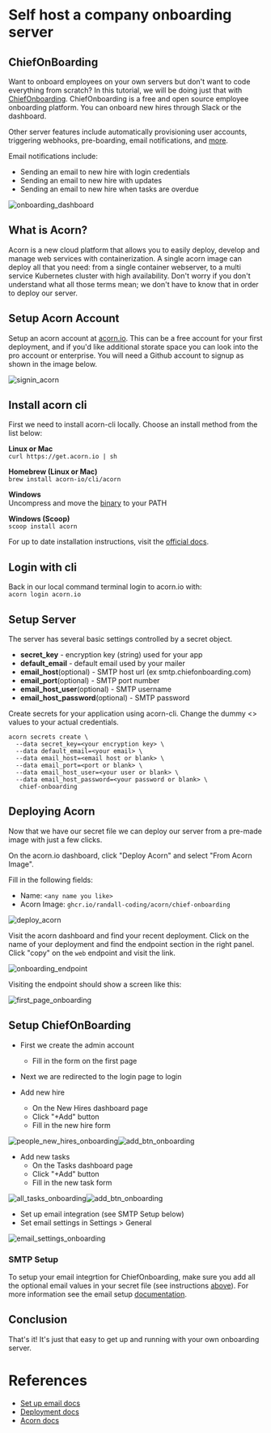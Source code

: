 # Self host a company onboarding server

## ChiefOnBoarding
Want to onboard employees on your own servers but don't want to code everything from scratch?  In this tutorial, we will be doing just that with [ChiefOnboarding](https://chiefonboarding.com).  ChiefOnboarding is a free and open source employee onboarding platform. You can onboard new hires through Slack or the dashboard.

Other server features include automatically provisioning user accounts, triggering webhooks, pre-boarding, email notifications, and [more](https://github.com/chiefonboarding/ChiefOnboarding#features).

Email notifications include: 
  - Sending an email to new hire with login credentials
  - Sending an email to new hire with updates
  - Sending an email to new hire when tasks are overdue

![onboarding_dashboard](https://github.com/randall-coding/ChiefOnboarding/assets/39175191/187dba13-b641-4cfd-9440-fd56944de9be)

## What is Acorn? 
Acorn is a new cloud platform that allows you to easily deploy, develop and manage web services with containerization.  A single acorn image can deploy all that you need: from a single container webserver, to a multi service Kubernetes cluster with high availability.  Don't worry if you don't understand what all those terms mean; we don't have to know that in order to deploy our server.

## Setup Acorn Account
Setup an acorn account at [acorn.io](https://acorn.io).  This can be a free account for your first deployment, and if you'd like additional storate space you can look into the pro account or enterprise.  You will need a Github account to signup as shown in the image below.

![signin_acorn](https://github.com/randall-coding/opensupports-docker/assets/39175191/d46815fb-d2d5-42cd-b93d-41ca541a63bd)

## Install acorn cli 
First we need to install acorn-cli locally.  Choose an install method from the list below:

**Linux or Mac** <br>
`curl https://get.acorn.io | sh`

**Homebrew (Linux or Mac)** <br>
`brew install acorn-io/cli/acorn`

**Windows** <br> 
Uncompress and move the [binary](https://cdn.acrn.io/cli/default_windows_amd64_v1/acorn.exe) to your PATH

**Windows (Scoop)** <br>
`scoop install acorn`

For up to date installation instructions, visit the [official docs](https://runtime-docs.acorn.io/installation/installing).

## Login with cli
Back in our local command terminal login to acorn.io with: <br>
`acorn login acorn.io` 

## Setup Server
The server has several basic settings controlled by a secret object.  
 * **secret_key** - encryption key (string) used for your app
 * **default_email** - default email used by your mailer
 * **email_host**(optional) - SMTP host url (ex smtp.chiefonboarding.com) 
 * **email_port**(optional) - SMTP port number 
 * **email_host_user**(optional) - SMTP username 
 * **email_host_password**(optional) - SMTP password 

Create secrets for your application using acorn-cli.  Change the dummy <> values to your actual credentials.
```
acorn secrets create \
  --data secret_key=<your encryption key> \
  --data default_email=<your email> \
  --data email_host=<email host or blank> \
  --data email_port=<port or blank> \
  --data email_host_user=<your user or blank> \
  --data email_host_password=<your password or blank> \
   chief-onboarding
```

## Deploying Acorn
Now that we have our secret file we can deploy our server from a pre-made image with just a few clicks.

On the acorn.io dashboard, click "Deploy Acorn" and select "From Acorn Image".

Fill in the following fields:

- Name: `<any name you like>`
- Acorn Image: `ghcr.io/randall-coding/acorn/chief-onboarding`

![deploy_acorn](https://github.com/randall-coding/ChiefOnboarding/assets/39175191/822ad8ba-574a-4aea-86e3-33ab94a63d4d)

Visit the acorn dashboard and find your recent deployment.  Click on the name of your deployment and find the endpoint section in the right panel.  Click "copy" on the `web` endpoint and visit the link.

![onboarding_endpoint](https://github.com/randall-coding/ChiefOnboarding/assets/39175191/d073913d-a77f-4a48-9d9a-f89c8f80a129)

Visiting the endpoint should show a screen like this:

![first_page_onboarding](https://github.com/randall-coding/ChiefOnboarding/assets/39175191/53379149-8f8f-4ce0-873e-7e7e9a8d19d5)

## Setup ChiefOnBoarding
- First we create the admin account
  -  Fill in the form on the first page
- Next we are redirected to the login page to login
  
- Add new hire
  - On the New Hires dashboard page
  - Click "+Add" button
  - Fill in the new hire form

![people_new_hires_onboarding](https://github.com/randall-coding/ChiefOnboarding/assets/39175191/f6bc9094-e64a-4866-b06d-48422dbf0f81)![add_btn_onboarding](https://github.com/randall-coding/ChiefOnboarding/assets/39175191/b7ec4547-f039-40b8-922d-54d2c190fcbb)

- Add new tasks
  - On the Tasks dashboard page
  - Click "+Add" button
  - Fill in the new task form

![all_tasks_onboarding](https://github.com/randall-coding/ChiefOnboarding/assets/39175191/57c65820-0519-4d00-8547-ad1e4231a445)![add_btn_onboarding](https://github.com/randall-coding/ChiefOnboarding/assets/39175191/b7ec4547-f039-40b8-922d-54d2c190fcbb)

- Set up email integration (see SMTP Setup below)
- Set email settings in Settings > General

![email_settings_onboarding](https://github.com/randall-coding/ChiefOnboarding/assets/39175191/ec5d6b32-a555-4c71-9c83-6b92bea98e33)

### SMTP Setup
To setup your email integrtion for ChiefOnboarding, make sure you add all the optional email values in your secret file (see instructions [above](/tutorial.md#setup-server)).  For more information see the email setup [documentation](https://github.com/chiefonboarding/ChiefOnboarding/blob/master/docs/Deployment.md#email).

## Conclusion
That's it!  It's just that easy to get up and running with your own onboarding server.  

# References
* [Set up email docs](https://github.com/chiefonboarding/ChiefOnboarding/blob/master/docs/Deployment.md#email)
* [Deployment docs](https://github.com/chiefonboarding/ChiefOnboarding/blob/master/docs/Deployment.md)
* [Acorn docs](https://docs.acorn.io/)
